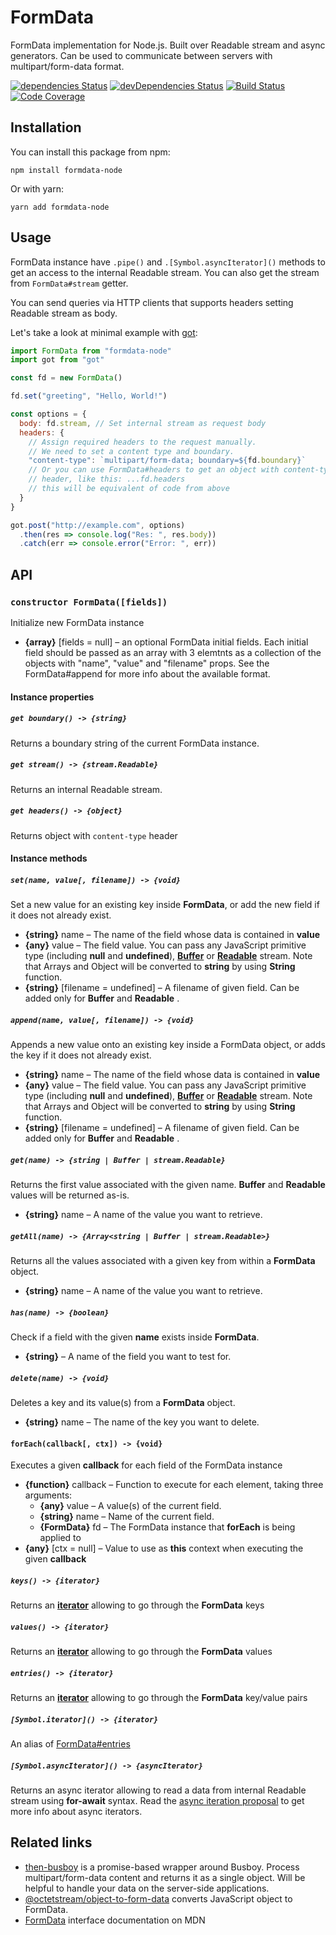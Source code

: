 # FormData

FormData implementation for Node.js. Built over Readable stream and async generators.
Can be used to communicate between servers with multipart/form-data format.

[![dependencies Status](https://david-dm.org/octet-stream/form-data/status.svg)](https://david-dm.org/octet-stream/form-data)
[![devDependencies Status](https://david-dm.org/octet-stream/form-data/dev-status.svg)](https://david-dm.org/octet-stream/form-data?type=dev)
[![Build Status](https://travis-ci.org/octet-stream/form-data.svg?branch=master)](https://travis-ci.org/octet-stream/form-data)
[![Code Coverage](https://codecov.io/github/octet-stream/form-data/coverage.svg?branch=master)](https://codecov.io/github/octet-stream/form-data?branch=master)

## Installation

You can install this package from npm:

```
npm install formdata-node
```

Or with yarn:

```
yarn add formdata-node
```

## Usage

FormData instance have `.pipe()` and `.[Symbol.asyncIterator]()` methods
to get an access to the internal Readable stream. You can also get the stream
from `FormData#stream` getter.

You can send queries via HTTP clients that supports headers setting Readable stream as body.

Let's take a look at minimal example with [got](https://github.com/sindresorhus/got):

```js
import FormData from "formdata-node"
import got from "got"

const fd = new FormData()

fd.set("greeting", "Hello, World!")

const options = {
  body: fd.stream, // Set internal stream as request body
  headers: {
    // Assign required headers to the request manually.
    // We need to set a content type and boundary.
    "content-type": `multipart/form-data; boundary=${fd.boundary}`
    // Or you can use FormData#headers to get an object with content-type
    // header, like this: ...fd.headers
    // this will be equivalent of code from above
  }
}

got.post("http://example.com", options)
  .then(res => console.log("Res: ", res.body))
  .catch(err => console.error("Error: ", err))
```

## API

### `constructor FormData([fields])`

Initialize new FormData instance

  - **{array}** [fields = null] – an optional FormData initial fields.
    Each initial field should be passed as an array with 3 elemtnts
    as a collection of the objects with "name", "value" and "filename" props.
    See the FormData#append for more info about the available format.

#### Instance properties

##### `get boundary() -> {string}`

Returns a boundary string of the current FormData instance.

##### `get stream() -> {stream.Readable}`

Returns an internal Readable stream.

##### `get headers() -> {object}`

Returns object with `content-type` header

#### Instance methods

##### `set(name, value[, filename]) -> {void}`

Set a new value for an existing key inside **FormData**,
or add the new field if it does not already exist.

  - **{string}** name – The name of the field whose data is contained in **value**
  - **{any}** value – The field value. You can pass any JavaScript primitive type (including **null** and **undefined**),
    **[Buffer](https://nodejs.org/api/buffer.html#buffer_buffer)** or **[Readable](https://nodejs.org/api/stream.html#stream_class_stream_readable)** stream.
    Note that Arrays and Object will be converted to **string** by using **String** function.
  - **{string}** [filename = undefined] – A filename of given field. Can be added only for **Buffer** and **Readable** .

##### `append(name, value[, filename]) -> {void}`

Appends a new value onto an existing key inside a FormData object,
or adds the key if it does not already exist.

  - **{string}** name – The name of the field whose data is contained in **value**
  - **{any}** value – The field value. You can pass any JavaScript primitive type (including **null** and **undefined**),
    **[Buffer](https://nodejs.org/api/buffer.html#buffer_buffer)** or **[Readable](https://nodejs.org/api/stream.html#stream_class_stream_readable)** stream.
    Note that Arrays and Object will be converted to **string** by using **String** function.
  - **{string}** [filename = undefined] – A filename of given field. Can be added only for **Buffer** and **Readable** .

##### `get(name) -> {string | Buffer | stream.Readable}`

Returns the first value associated with the given name.
**Buffer** and **Readable** values will be returned as-is.

  - **{string}** name – A name of the value you want to retrieve.

##### `getAll(name) -> {Array<string | Buffer | stream.Readable>}`

Returns all the values associated with a given key from within a **FormData** object.

  - **{string}** name – A name of the value you want to retrieve.

##### `has(name) -> {boolean}`

Check if a field with the given **name** exists inside **FormData**.

  - **{string}** – A name of the field you want to test for.

##### `delete(name) -> {void}`

Deletes a key and its value(s) from a **FormData** object.

  - **{string}** name – The name of the key you want to delete.

#### `forEach(callback[, ctx]) -> {void}`

Executes a given **callback** for each field of the FormData instance

  - **{function}** callback – Function to execute for each element, taking three arguments:
    + **{any}** value – A value(s) of the current field.
    + **{string}** name – Name of the current field.
    + **{FormData}** fd – The FormData instance that **forEach** is being applied to
  - **{any}** [ctx = null] – Value to use as **this** context when executing the given **callback**

##### `keys() -> {iterator}`

Returns an **[iterator](https://developer.mozilla.org/en-US/docs/Web/JavaScript/Reference/Iteration_protocols)** allowing to go through the **FormData** keys

##### `values() -> {iterator}`

Returns an **[iterator](https://developer.mozilla.org/en-US/docs/Web/JavaScript/Reference/Iteration_protocols)** allowing to go through the **FormData** values

##### `entries() -> {iterator}`

Returns an **[iterator](https://developer.mozilla.org/en-US/docs/Web/JavaScript/Reference/Iteration_protocols)** allowing to go through the **FormData** key/value pairs

##### `[Symbol.iterator]() -> {iterator}`

An alias of [FormData#entries](#entries---iterator)

##### `[Symbol.asyncIterator]() -> {asyncIterator}`

Returns an async iterator allowing to read a data from internal Readable stream using **for-await** syntax.
Read the [async iteration proposal](https://github.com/tc39/proposal-async-iteration) to get more info about async iterators.

## Related links

  - [then-busboy](https://github.com/octet-stream/then-busboy) is a promise-based wrapper around Busboy.
    Process multipart/form-data content and returns it as a single object.
    Will be helpful to handle your data on the server-side applications.
  - [@octetstream/object-to-form-data](https://github.com/octet-stream/object-to-form-data) converts JavaScript object to FormData.
  - [FormData](https://developer.mozilla.org/en-US/docs/Web/API/FormData) interface documentation on MDN
